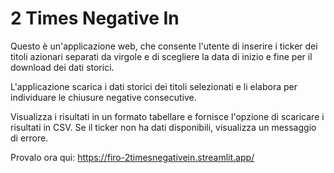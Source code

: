 # 2 Times Negative In

Questo è un'applicazione web, che consente l'utente di inserire i ticker dei titoli azionari separati da virgole e di scegliere la data di inizio e fine per il download dei dati storici. 

L'applicazione scarica i dati storici dei titoli selezionati e li elabora per individuare le chiusure negative consecutive. 

Visualizza i risultati in un formato tabellare e fornisce l'opzione di scaricare i risultati in CSV. Se il ticker non ha dati disponibili, visualizza un messaggio di errore.

Provalo ora qui: https://firo-2timesnegativein.streamlit.app/
